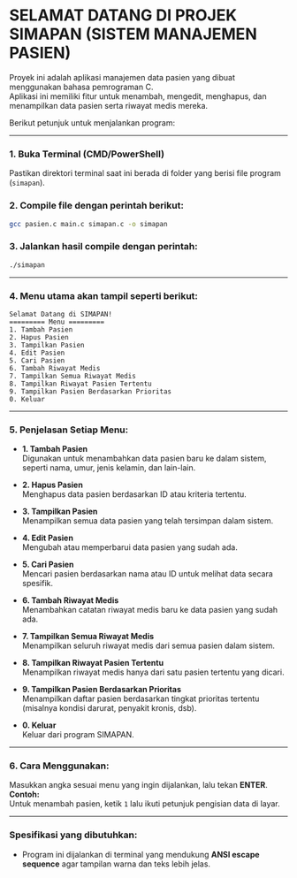 # SELAMAT DATANG DI PROJEK SIMAPAN (SISTEM MANAJEMEN PASIEN)

Proyek ini adalah aplikasi manajemen data pasien yang dibuat menggunakan bahasa pemrograman C.  
Aplikasi ini memiliki fitur untuk menambah, mengedit, menghapus, dan menampilkan data pasien serta riwayat medis mereka.

Berikut petunjuk untuk menjalankan program:

---

### 1. Buka Terminal (CMD/PowerShell)
Pastikan direktori terminal saat ini berada di folder yang berisi file program (`simapan`).

### 2. Compile file dengan perintah berikut:
```bash
gcc pasien.c main.c simapan.c -o simapan
```

### 3. Jalankan hasil compile dengan perintah:
```bash
./simapan
```

---

### 4. Menu utama akan tampil seperti berikut:
```
Selamat Datang di SIMAPAN!
========= Menu =========
1. Tambah Pasien
2. Hapus Pasien
3. Tampilkan Pasien
4. Edit Pasien
5. Cari Pasien
6. Tambah Riwayat Medis
7. Tampilkan Semua Riwayat Medis
8. Tampilkan Riwayat Pasien Tertentu
9. Tampilkan Pasien Berdasarkan Prioritas
0. Keluar
```

---

### 5. Penjelasan Setiap Menu:

- **1. Tambah Pasien**  
  Digunakan untuk menambahkan data pasien baru ke dalam sistem, seperti nama, umur, jenis kelamin, dan lain-lain.

- **2. Hapus Pasien**  
  Menghapus data pasien berdasarkan ID atau kriteria tertentu.

- **3. Tampilkan Pasien**  
  Menampilkan semua data pasien yang telah tersimpan dalam sistem.

- **4. Edit Pasien**  
  Mengubah atau memperbarui data pasien yang sudah ada.

- **5. Cari Pasien**  
  Mencari pasien berdasarkan nama atau ID untuk melihat data secara spesifik.

- **6. Tambah Riwayat Medis**  
  Menambahkan catatan riwayat medis baru ke data pasien yang sudah ada.

- **7. Tampilkan Semua Riwayat Medis**  
  Menampilkan seluruh riwayat medis dari semua pasien dalam sistem.

- **8. Tampilkan Riwayat Pasien Tertentu**  
  Menampilkan riwayat medis hanya dari satu pasien tertentu yang dicari.

- **9. Tampilkan Pasien Berdasarkan Prioritas**  
  Menampilkan daftar pasien berdasarkan tingkat prioritas tertentu (misalnya kondisi darurat, penyakit kronis, dsb).

- **0. Keluar**  
  Keluar dari program SIMAPAN.

---

### 6. Cara Menggunakan:

Masukkan angka sesuai menu yang ingin dijalankan, lalu tekan **ENTER**.  
**Contoh:**  
Untuk menambah pasien, ketik `1` lalu ikuti petunjuk pengisian data di layar.

---

### Spesifikasi yang dibutuhkan:
- Program ini dijalankan di terminal yang mendukung **ANSI escape sequence** agar tampilan warna dan teks lebih jelas.
